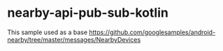 # nearby-api-pub-sub-kotlin

This sample used as a base https://github.com/googlesamples/android-nearby/tree/master/messages/NearbyDevices
